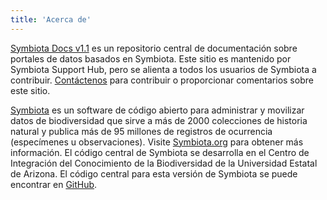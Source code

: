```yaml
---
title: 'Acerca de'
---
```


[Symbiota Docs v1.1](https://symbiota.org/docs) es un repositorio central de documentación sobre portales de datos basados en Symbiota. Este sitio es mantenido por Symbiota Support Hub, pero se alienta a todos los usuarios de Symbiota a contribuir. [Contáctenos](https://biokic.github.io/symbiota-docs/contact/) para contribuir o proporcionar comentarios sobre este sitio.

[Symbiota](https://symbiota.org/) es un software de código abierto para administrar y movilizar datos de biodiversidad que sirve a más de 2000 colecciones de historia natural y publica más de 95 millones de registros de ocurrencia (especímenes u observaciones). Visite [Symbiota.org](https://symbiota.org/) para obtener más información. El código central de Symbiota se desarrolla en el Centro de Integración del Conocimiento de la Biodiversidad de la Universidad Estatal de Arizona. El código central para esta versión de Symbiota se puede encontrar en [GitHub](https://github.com/BioKIC/Symbiota).
